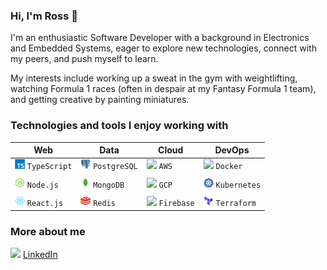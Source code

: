 ### Hi, I'm Ross 👋

I'm an enthusiastic Software Developer with a background in Electronics and Embedded Systems, eager to explore new technologies, connect with my peers, and push myself to learn.

My interests include working up a sweat in the gym with weightlifting, watching Formula 1 races (often in despair at my Fantasy Formula 1 team), and getting creative by painting miniatures.



### Technologies and tools I enjoy working with

| Web | Data | Cloud | DevOps |
| - | - | - | - |
| <img width="16px" src="https://raw.githubusercontent.com/devicons/devicon/55609aa5bd817ff167afce0d965585c92040787a/icons/typescript/typescript-plain.svg" />  `TypeScript`        | <img width="16px" src="https://raw.githubusercontent.com/devicons/devicon/55609aa5bd817ff167afce0d965585c92040787a/icons/postgresql/postgresql-plain.svg" /> `PostgreSQL`  | <img width="16px" src="https://www.svgrepo.com/show/135834/amazon.svg" /> `AWS`      | <img width="16px" src="https://www.docker.com/wp-content/uploads/2022/03/Moby-logo.png" /> `Docker`     |
|  |  |  |  |
|  <img width="16px" src="https://raw.githubusercontent.com/devicons/devicon/55609aa5bd817ff167afce0d965585c92040787a/icons/nodejs/nodejs-plain.svg" /> `Node.js` | <img width="16px" src="https://raw.githubusercontent.com/devicons/devicon/55609aa5bd817ff167afce0d965585c92040787a/icons/mongodb/mongodb-plain.svg" /> `MongoDB` | <img width="16px" src="https://www.ucloudstore.com/wp-content/uploads/2021/09/gcp-02.png" /> `GCP`      | <img width="16px" src="https://raw.githubusercontent.com/devicons/devicon/55609aa5bd817ff167afce0d965585c92040787a/icons/kubernetes/kubernetes-plain.svg" /> `Kubernetes`  |
|  |  |  |  |
| <img width="16px" src="https://raw.githubusercontent.com/devicons/devicon/55609aa5bd817ff167afce0d965585c92040787a/icons/react/react-original.svg" /> `React.js`      |  <img width="16px" src="https://raw.githubusercontent.com/devicons/devicon/55609aa5bd817ff167afce0d965585c92040787a/icons/redis/redis-plain.svg" /> `Redis` | <img width="16px" src="https://external-content.duckduckgo.com/iu/?u=https%3A%2F%2F4.bp.blogspot.com%2F-Fxo_qnGJBj0%2FWRoDPNdlEII%2FAAAAAAAABF0%2F1mSHmv5gleQaCsHKEDgTB3DbNghjCXvZACLcB%2Fs1600%2Flogo_firebase_1920px_clr.png&f=1&nofb=1&ipt=034b12c928fb2471cbbd2f72c3553c41c3161e125e08e6ab0735c12b7416cff8&ipo=images" /> `Firebase` |    <img width="16px" src="https://raw.githubusercontent.com/devicons/devicon/55609aa5bd817ff167afce0d965585c92040787a/icons/terraform/terraform-original.svg" /> `Terraform`         |

### More about me
<img width="16px" src="https://camo.githubusercontent.com/603c4b5be183feb62c872b2507be983d63148742c5746554777656b5d8d4df4e/68747470733a2f2f63646e2e6a7364656c6976722e6e65742f67682f64657669636f6e732f64657669636f6e2f69636f6e732f6c696e6b6564696e2f6c696e6b6564696e2d6f726967696e616c2e737667" /> [LinkedIn](https://www.linkedin.com/in/rossllewellyn/)

